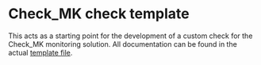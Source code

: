 # Check_MK check template
This acts as a starting point for the development of a custom check for the Check_MK monitoring solution. All documentation can be found in the actual [template file](mycheck).

